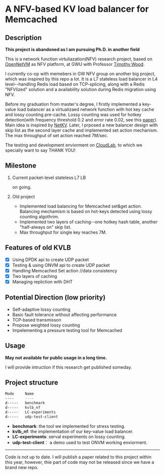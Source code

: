 # A NFV-based KV load balancer for Memcached

## Description
**This project is abandoned as I am pursuing Ph.D. in another field**

This is a network function virtuliazation(NFV) research project, based on [OpenNetVM](https://github.com/sdnfv/openNetVM) as NFV platform, at GWU with Professor [Timothy Wood](http://faculty.cs.gwu.edu/timwood/). 

I currently co-op with memebers in GW NFV group on another big project, which was inspired by this repo a lot. It is a L7 stateless load balancer in L4 level--handling Redis load based on TCP-splicing, along with a Redis "NFVlized" solution and a availability solution during Redis migration using NFV.

Before my graduation from master's degree, I firstly implemented a key-value load balancer as a virtualizaed network function with hot key cache and lossy counting pre-cache.  Lossy counting was used for hotkey detection(with frequency threshold 0.2 and error rate 0.02, see this [paper](https://micvog.files.wordpress.com/2015/06/approximate_freq_count_over_data_streams_vldb_2002.pdf)). Main idea is inspired by [NetKV](http://faculty.cs.gwu.edu/timwood/papers/16-ICAC-netkv.pdf). Later, I prposed a new balancer design with skip list as the second layer cache and implemented set action mechanism. The max throughput of set action reached 7M/sec.

The testing and development enviorment on [CloudLab](https://cloudlab.us/), to which we specially want to say THANK YOU!

## Milestone

  1. Current packet-level stateless L7 LB
  
      on going.
  
  2. Old project
      - Implemented load balancing for Memcached set&get action. Balancing mechamism is based on hot-keys detected using lossy counting algothrim.
      - Implemented two layers of caching--one hotkey hash table, another "half-always on" skip list.
      - Max throughput for single key reaches 7M.
  
  
    

## Features of old KVLB
  
  - [x] Using DPDK api to create UDP packet
  - [x] Testing & using ONVM api to create UDP packet
  - [x] Handling Memcached Set action //data consistency
  - [x] Two layers of caching
  - [x] Managing repliction with DHT

## Potential Direction (low priority)

  - Self-adaptive lossy counting
  - Basic fault tolerance without affecting performance
  - TCP-based transmisson
  - Propose weighted lossy counting
  - Impelementing a pressure testing tool for Memcached

## Usage

**May not available for public usage in a long time.**

I will provide intruction if this research get published someday.

## Project structure

``` bash
Mode     Name
----     ----
d-----   benchmark
d-----   kvlb_nf
d-----   LC-experiments
d-----   udp-test-client
```

- **benchmark**: the tool we implemented for stress testing.
- **kvlb_nf**: the implementation of our key-value load balancer.
- **LC-experiments**: serval experiments on lossy counting.
- **udp-test-client**： a demo used to test ONVM working enviorment.

----
Code is not up to date. I will publish a paper related to this project within this year, however, thie part of code may not be released since we have a brand new repo.
